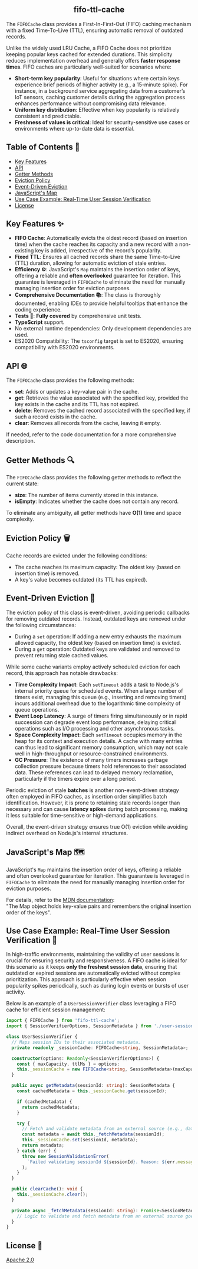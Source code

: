 <h2 align="middle">fifo-ttl-cache</h2>

The `FIFOCache` class provides a First-In-First-Out (FIFO) caching mechanism with a fixed Time-To-Live (TTL), ensuring automatic removal of outdated records.

Unlike the widely used LRU Cache, a FIFO Cache does not prioritize keeping popular keys cached for extended durations. This simplicity reduces implementation overhead and generally offers **faster response times**. FIFO caches are particularly well-suited for scenarios where:
* __Short-term key popularity__: Useful for situations where certain keys experience brief periods of higher activity (e.g., a 15-minute spike). For instance, in a background service aggregating data from a customer’s IoT sensors, caching customer details during the aggregation process enhances performance without compromising data relevance.
* __Uniform key distribution__: Effective when key popularity is relatively consistent and predictable.
* __Freshness of values is critical__: Ideal for security-sensitive use cases or environments where up-to-date data is essential.

## Table of Contents :bookmark_tabs:

* [Key Features](#key-features)
* [API](#api)
* [Getter Methods](#getter-methods)
* [Eviction Policy](#eviction-policy)
* [Event-Driven Eviction](#event-driven-eviction)
* [JavaScript's Map](#js-map)
* [Use Case Example: Real-Time User Session Verification](#use-case-example)
* [License](#license)

## Key Features :sparkles:<a id="key-features"></a>

- __FIFO Cache__: Automatically evicts the oldest record (based on insertion time) when the cache reaches its capacity and a new record with a non-existing key is added, irrespective of the record’s popularity.
- __Fixed TTL__: Ensures all cached records share the same Time-to-Live (TTL) duration, allowing for automatic eviction of stale entries.
- __Efficiency :gear:__: JavaScript's `Map` maintains the insertion order of keys, offering a reliable and **often overlooked** guarantee for iteration. This guarantee is leveraged in `FIFOCache` to eliminate the need for manually managing insertion order for eviction purposes.
- __Comprehensive Documentation :books:__: The class is thoroughly documented, enabling IDEs to provide helpful tooltips that enhance the coding experience.
- __Tests :test_tube:__: **Fully covered** by comprehensive unit tests.
- **TypeScript** support.
- No external runtime dependencies: Only development dependencies are used.
- ES2020 Compatibility: The `tsconfig` target is set to ES2020, ensuring compatibility with ES2020 environments.

## API :globe_with_meridians:<a id="api"></a>

The `FIFOCache` class provides the following methods:

* __set__: Adds or updates a key-value pair in the cache.
* __get__: Retrieves the value associated with the specified key, provided the key exists in the cache and its TTL has not expired.
* __delete__: Removes the cached record associated with the specified key, if such a record exists in the cache.
* __clear__: Removes all records from the cache, leaving it empty.

If needed, refer to the code documentation for a more comprehensive description.

## Getter Methods :mag:<a id="getter-methods"></a>

The `FIFOCache` class provides the following getter methods to reflect the current state:

* __size__: The number of items currently stored in this instance.
* __isEmpty__: Indicates whether the cache does not contain any record.

To eliminate any ambiguity, all getter methods have **O(1)** time and space complexity.

## Eviction Policy :wastebasket:<a id="eviction-policy"></a>

Cache records are evicted under the following conditions:
* The cache reaches its maximum capacity: The oldest key (based on insertion time) is removed.
* A key's value becomes outdated (its TTL has expired).

## Event-Driven Eviction :dart:<a id="event-driven-eviction"></a>

The eviction policy of this class is event-driven, avoiding periodic callbacks for removing outdated records. Instead, outdated keys are removed under the following circumstances:
* During a `set` operation: If adding a new entry exhausts the maximum allowed capacity, the oldest key (based on insertion time) is evicted.
* During a `get` operation: Outdated keys are validated and removed to prevent returning stale cached values.

While some cache variants employ actively scheduled eviction for each record, this approach has notable drawbacks:
* __Time Complexity Impact__: Each `setTimeout` adds a task to Node.js's internal priority queue for scheduled events. When a large number of timers exist, managing this queue (e.g., inserting and removing timers) incurs additional overhead due to the logarithmic time complexity of queue operations.
* __Event Loop Latency__: A surge of timers firing simultaneously or in rapid succession can degrade event loop performance, delaying critical operations such as I/O processing and other asynchronous tasks.
* __Space Complexity Impact__: Each `setTimeout` occupies memory in the heap for its context and execution details. A cache with many entries can thus lead to significant memory consumption, which may not scale well in high-throughput or resource-constrained environments.
* __GC Pressure__: The existence of many timers increases garbage collection pressure because timers hold references to their associated data. These references can lead to delayed memory reclamation, particularly if the timers expire over a long period.

Periodic eviction of stale **batches** is another non-event-driven strategy often employed in FIFO caches, as insertion order simplifies batch identification. However, it is prone to retaining stale records longer than necessary and can cause **latency spikes** during batch processing, making it less suitable for time-sensitive or high-demand applications.

Overall, the event-driven strategy ensures true O(1) eviction while avoiding indirect overhead on Node.js's internal structures.

## JavaScript's Map :world_map:<a id="js-map"></a>

JavaScript's `Map` maintains the insertion order of keys, offering a reliable and often overlooked guarantee for iteration. This guarantee is leveraged in `FIFOCache` to eliminate the need for manually managing insertion order for eviction purposes.

For details, refer to the [MDN documentation](https://developer.mozilla.org/en-US/docs/Web/JavaScript/Reference/Global_Objects/Map):  
"The Map object holds key-value pairs and remembers the original insertion order of the keys".

## Use Case Example: Real-Time User Session Verification :key:<a id="use-case-example"></a>

In high-traffic environments, maintaining the validity of user sessions is crucial for ensuring security and responsiveness. A FIFO cache is ideal for this scenario as it keeps **only the freshest session data**, ensuring that outdated or expired sessions are automatically evicted without complex prioritization. This approach is particularly effective when session popularity spikes periodically, such as during login events or bursts of user activity.

Below is an example of a `UserSessionVerifier` class leveraging a FIFO cache for efficient session management:

```ts
import { FIFOCache } from 'fifo-ttl-cache';
import { SessionVerifierOptions, SessionMetadata } from './user-session-interfaces';

class UserSessionVerifier {
  // Maps session IDs to their associated metadata.
  private readonly _sessionCache: FIFOCache<string, SessionMetadata>;

  constructor(options: Readonly<SessionVerifierOptions>) {
    const { maxCapacity, ttlMs } = options;
    this._sessionCache = new FIFOCache<string, SessionMetadata>(maxCapacity, ttlMs);
  }

  public async getMetadata(sessionId: string): SessionMetadata {
    const cachedMetadata = this._sessionCache.get(sessionId);

    if (cachedMetadata) {
      return cachedMetadata;
    }

    try {
      // Fetch and validate metadata from an external source (e.g., database, API)
      const metadata = await this._fetchMetadata(sessionId);
      this._sessionCache.set(sessionId, metadata);
      return metadata;
    } catch (err) {
      throw new SessionValidationError(
        `Failed validating sessionId ${sessionId}. Reason: ${err.message}`
      );
    }
  }

  public clearCache(): void {
    this._sessionCache.clear();
  }

  private async _fetchMetadata(sessionId: string): Promise<SessionMetadata> {
    // Logic to validate and fetch metadata from an external source goes here.
  }
}
```

## License :scroll:<a id="license"></a>

[Apache 2.0](LICENSE)
